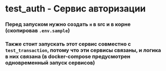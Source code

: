 # test_auth - Сервис авторизации

### Перед запуском нужно создать ```н``` в src и в корне (скопировав ```.env.sample```)

### Также стоит запускать этот сервис совместно с ```test_transaction```, потому что эти сервисы связаны, и логика в них связана (в docker-compose предусмотрен одновременный запуск сервисов)